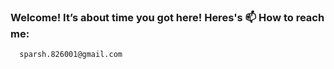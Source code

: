 ### Welcome! It’s about time you got here! Heres's 📫 How to reach me:
      sparsh.826001@gmail.com























